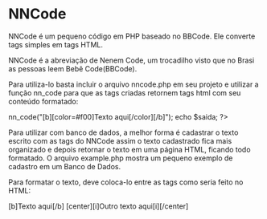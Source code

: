 # NNCode
NNCode é um pequeno código em PHP baseado no BBCode. Ele converte tags simples em tags HTML.

NNCode é a abreviação de Nenem Code, um trocadilho visto que no Brasi as pessoas leem Bebê Code(BBCode).

Para utiliza-lo basta incluir o arquivo nncode.php em seu projeto e utilizar a função nn_code para que as tags criadas retornem tags html com seu conteúdo formatado:

<?php
include_once('nncode.php');
$code = new nncode;
$saida = $code->nn_code("[b][color=#f00]Texto aqui[/color][/b]");
echo $saida;
?>

Para utilizar com banco de dados, a melhor forma é cadastrar o texto escrito com as tags do NNCode assim o texto cadastrado fica mais organizado e depois retornar o texto em uma página HTML, ficando todo formatado. O arquivo example.php mostra um pequeno exemplo de cadastro em um Banco de Dados.

Para formatar o texto, deve coloca-lo entre as tags como seria feito no HTML:

[b]Texto aqui[/b]
[center][i]Outro texto aqui[i][/center]

